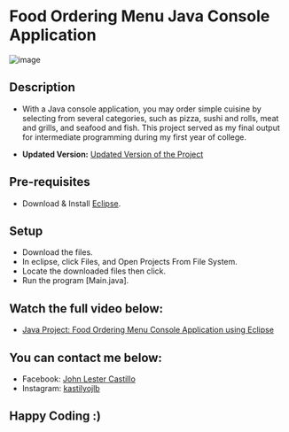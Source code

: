 # Food Ordering Menu Java Console Application

![image](https://github.com/kastilyojl/Food-Ordering/assets/168294227/3af40ee9-ef6b-4305-a157-51d3b6e12428)

## Description
  - With a Java console application, you may order simple cuisine by selecting from several categories, such as pizza, sushi and rolls, meat and grills, and seafood and fish. This project served as my final output for intermediate programming during my first year of college.

  - **Updated Version:** [Updated Version of the Project](https://github.com/kastilyojl/Updated-Version-Food-Ordering.git)

## Pre-requisites
  - Download & Install [Eclipse](https://www.eclipse.org/downloads/).

## Setup
  - Download the files.
  - In eclipse, click Files, and Open Projects From File System.
  - Locate the downloaded files then click.
  - Run the program [Main.java].

## Watch the full video below:
  - [Java Project: Food Ordering Menu Console Application using Eclipse](https://youtu.be/QzBuFZMRBrA)

## You can contact me below:
  - Facebook: [John Lester Castillo](https://www.facebook.com/johnlester.castillo.1?mibextid=YIjw0uDPbU8WYW2J)
  - Instagram: [kastilyojlb](https://www.instagram.com/kastilyojlb/?igsh=MWUxbGhibGRxdmowZw%3D%3D)

## Happy Coding :)
